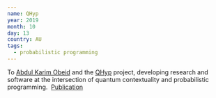 ```yaml
---
name: QHyp
year: 2019
month: 10
day: 13
country: AU
tags:
  - probabilistic programming
---
```

To [Abdul Karim Obeid](https://www.linkedin.com/in/abdulko/) and the [QHyp](https://qhyp.info/) project, developing research and software at the intersection of quantum contextuality and probabilistic programming.  [Publication](https://journals.plos.org/plosone/article?id=10.1371/journal.pone.0208555)
